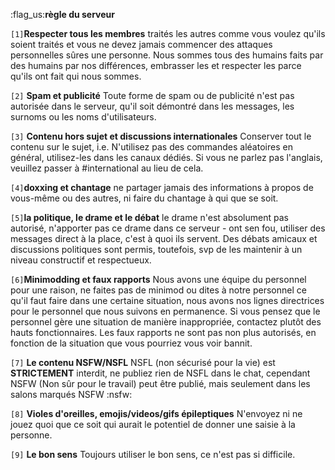 :flag_us:**règle du serveur**

`[1]`**Respecter tous les membres** traités les autres comme vous voulez qu'ils soient traités et vous ne devez jamais commencer des attaques personnelles sûres une personne. Nous sommes tous des humains faits par des humains par nos différences, embrasser les et respecter les parce qu'ils ont fait qui nous sommes.

`[2]` **Spam et publicité** Toute forme de spam ou de publicité n'est pas autorisée dans le serveur, qu'il soit démontré dans les messages, les surnoms ou les noms d'utilisateurs.

`[3]` **Contenu hors sujet et discussions internationales** Conserver tout le contenu sur le sujet, i.e. N'utilisez pas des commandes aléatoires en général, utilisez-les dans les canaux dédiés. Si vous ne parlez pas l'anglais, veuillez passer à #international au lieu de cela.

`[4]`**doxxing et chantage** ne partager jamais des informations à propos de vous-même ou des autres, ni faire du chantage à qui que se soit.

`[5]`**la politique, le drame et le débat** le drame n'est absolument pas autorisé, n'apporter pas ce drame dans ce serveur - ont sen fou, utiliser des messages direct à la place, c'est à quoi ils servent. Des débats amicaux et discussions politiques sont permis, toutefois, svp de les maintenir à un niveau constructif et respectueux.

`[6]`**Minimodding et faux rapports** Nous avons une équipe du personnel pour une raison, ne faites pas de minimod ou dites à notre personnel ce qu'il faut faire dans une certaine situation, nous avons nos lignes directrices pour le personnel que nous suivons en permanence. Si vous pensez que le personnel gère une situation de manière inappropriée, contactez plutôt des hauts fonctionnaires. Les faux rapports ne sont pas non plus autorisés, en fonction de la situation que vous pourriez vous voir bannit.

`[7]` **Le contenu NSFW/NSFL** NSFL (non sécurisé pour la vie) est **STRICTEMENT** interdit, ne publiez rien de NSFL dans le chat, cependant NSFW (Non sûr pour le travail) peut être publié, mais seulement dans les salons marqués NSFW :nsfw:

`[8]` **Violes d'oreilles, emojis/videos/gifs épileptiques** N'envoyez ni ne jouez quoi que ce soit qui aurait le potentiel de donner une saisie à la personne.

`[9]` **Le bon sens** Toujours utiliser le bon sens, ce n'est pas si difficile.